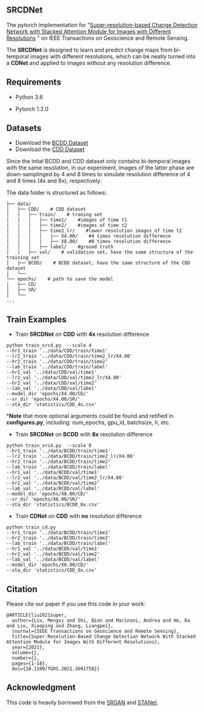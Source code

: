 ## SRCDNet

The pytorch implementation for "[Super-resolution-based Change Detection Network with Stacked Attention Module for Images with Different Resolutions](https://ieeexplore.ieee.org/document/9472869) " on IEEE Transactions on Geoscience and Remote Sensing.  

The **SRCDNet** is designed to learn and predict change maps from bi-temporal images with different resolutions, which can be neatly turned into a **CDNet** and applied to images without any resolution difference.



## Requirements

- Python 3.6

- Pytorch 1.2.0

## Datasets

- Download the [BCDD Dataset](http://gpcv.whu.edu.cn/data/building_dataset.html)
- Download the [CDD Dataset](https://drive.google.com/file/d/1GX656JqqOyBi_Ef0w65kDGVto-nHrNs9/edit)

Since the intial BCDD and CDD dataset only contains bi-temporal images with the same resolution, in our experiment, images of the latter phase are down-samplinged by 4 and 8 times to simulate resolution difference of 4 and 8 times (4x and 8x), respectively. 

The data folder is structured as follows:

```
├── data/   
│   ├── CDD/    # CDD dataset
|   |   ├── train/    # traning set 
|   |   |   ├── time1/    #images of time t1
|   |   |   ├── time2/    #images of time t2
|   |   |   ├── time2_lr/    #lower resolution images of time t2
|   |   |   |   ├── X4.00/    #4 times resolution difference
|   |   |   |   ├── X8.00/    #8 times resolution difference
|   |   |   ├── label/    #ground truth
|   |   ├── val/    # validation set, have the same structure of the training set 
│   ├── BCDD/    # BCDD dataset, have the same structure of the CDD dataset
│   └── 			
└── epochs/    # path to save the model
│   ├── CD/     
│   ├── SR/
│   └── 
...
```


## Train Examples 

- Train **SRCDNet** on **CDD** with **4x** resolution difference 

```
python train_srcd.py  --scale 4 
--hr1_train '../data/CDD/train/time1' 
--lr2_train '../data/CDD/train/time2_lr/X4.00'
--hr2_train '../data/CDD/train/time2'
--lab_train '../data/CDD/train/label'
--hr1_val '../data/CDD/val/time1'
--lr2_val '../data/CDD/val/time2_lr/X4.00'
--hr2_val '../data/CDD/val/time2'
--lab_val '../data/CDD/val/label' 
--model_dir 'epochs/X4.00/CD/'
--sr_dir 'epochs/X4.00/SR/'
--sta_dir 'statistics/CDD_4x.csv'
```

***Note** that more optional arguments could be found and retified in **configures.py**, including: num_epochs, gpu_id, batchsize, lr, etc. 



- Train **SRCDNet** on **BCDD** with **8x** resolution difference 

```
python train_srcd.py  --scale 8 
--hr1_train '../data/BCDD/train/time1' 
--lr2_train '../data/BCDD/train/time2_lr/X4.00'
--hr2_train '../data/BCDD/train/time2'
--lab_train '../data/BCDD/train/label'
--hr1_val '../data/BCDD/val/time1'
--lr2_val '../data/BCDD/val/time2_lr/X4.00'
--hr2_val '../data/BCDD/val/time2'
--lab_val '../data/BCDD/val/label' 
--model_dir 'epochs/X8.00/CD/'
--sr_dir 'epochs/X8.00/SR/'
--sta_dir 'statistics/BCDD_8x.csv'
```

- Train **CDNet** on **CDD** with **no** resolution difference 

```
python train_cd.py  
--hr1_train '../data/BCDD/train/time1' 
--hr2_train '../data/BCDD/train/time2'
--lab_train '../data/BCDD/train/label'
--hr1_val '../data/BCDD/val/time1'
--hr2_val '../data/BCDD/val/time2'
--lab_val '../data/BCDD/val/label' 
--model_dir 'epochs/X0.00/CD/'
--sta_dir 'statistics/CDD_0x.csv'
```



## Citation

Please cite our paper if you use this code in your work:

```
@ARTICLE{liu2021super,
  author={Liu, Mengxi and Shi, Qian and Marinoni, Andrea and He, Da and Liu, Xiaoping and Zhang, Liangpei},
  journal={IEEE Transactions on Geoscience and Remote Sensing}, 
  title={Super-Resolution-Based Change Detection Network With Stacked Attention Module for Images With Different Resolutions}, 
  year={2021},
  volume={},
  number={},
  pages={1-18},
  doi={10.1109/TGRS.2021.3091758}}
```



## Acknowledgment

This code is heavily borrowed from the [SRGAN](https://github.com/leftthomas/SRGAN) and [STANet](https://github.com/justchenhao/STANet).
